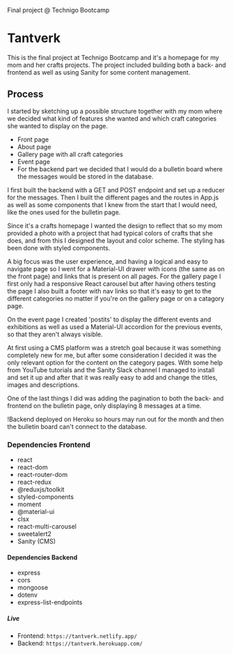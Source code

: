 Final project @ Technigo Bootcamp

# Tantverk

This is the final project at Technigo Bootcamp and it's a homepage for my mom and her crafts projects. The project included building both a back- and frontend as well as using Sanity for some content management.

## Process

I started by sketching up a possible structure together with my mom where we decided what kind of features she wanted and which craft categories she wanted to display on the page.

* Front page
* About page
* Gallery page with all craft categories
* Event page
* For the backend part we decided that I would do a bulletin board where the messages would be stored in the database.

I first built the backend with a GET and POST endpoint and set up a reducer for the messages. Then I built the different pages and the routes in App.js as well as some components that I knew from the start that I would need, like the ones used for the bulletin page.

Since it's a crafts homepage I wanted the design to reflect that so my mom provided a photo with a project that had typical colors of crafts that she does, and from this I designed the layout and color scheme. The styling has been done with styled components.

A big focus was the user experience, and having a logical and easy to navigate page so I went for a Material-UI drawer with icons (the same as on the front page) and links that is present on all pages. For the gallery page I first only had a responsive React carousel but after having others testing the page I also built a footer with nav links so that it's easy to get to the different categories no matter if you're on the gallery page or on a catagory page.

On the event page I created 'postits' to display the different events and exhibitions as well as used a Material-UI accordion for the previous events, so that they aren't always visible. 

At first using a CMS platform was a stretch goal because it was something completely new for me, but after some consideration I decided it was the only relevant option for the content on the category pages. With some help from YouTube tutorials and the Sanity Slack channel I managed to install and set it up and after that it was really easy to add and change the titles, images and descriptions.

One of the last things I did was adding the pagination to both the back- and frontend on the bulletin page, only displaying 8 messages at a time.

!Backend deployed on Heroku so hours may run out for the month and then the bulletin board can't connect to the database.

### Dependencies Frontend

* react
* react-dom
* react-router-dom
* react-redux
* @reduxjs/toolkit
* styled-components
* moment
* @material-ui
* clsx
* react-multi-carousel
* sweetalert2
* Sanity (CMS)

#### Dependencies Backend

* express
* cors
* mongoose
* dotenv
* express-list-endpoints

##### Live

* Frontend: `https://tantverk.netlify.app/`
* Backend: `https://tantverk.herokuapp.com/`
